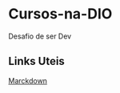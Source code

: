 # Cursos-na-DIO
Desafio de ser Dev
## Links Uteis
[Marckdown](https://www.markdownguide.org/getting-started/)
